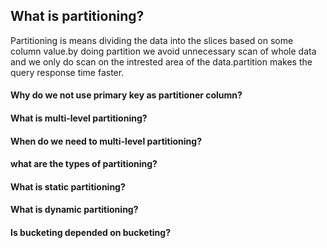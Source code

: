 ## What is partitioning?
Partitioning is means dividing the data into the slices based on some column value.by doing partition we avoid unnecessary scan of whole data and we only do scan on the intrested area of the data.partition makes the query response time faster.

#### Why do we not use primary key as partitioner column?
#### What is multi-level partitioning?
#### When do we need to multi-level partitioning?
#### what are the types of partitioning?
#### What is static partitioning?
#### What is dynamic partitioning?
#### Is bucketing depended on bucketing?
